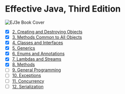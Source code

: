 # Effective Java, Third Edition
![EJ3e Book Cover](https://www.pearsonhighered.com/assets/bigcovers/0/1/3/4/0134685997.jpg)

- [x] [2. Creating and Destroying Objects](./chapter02)
- [x] [3. Methods Common to All Objects](./chapter03)
- [x] [4. Classes and Interfaces](./chapter04)
- [x] [5. Generics](./chapter05)
- [x] [6. Enums and Annotations](./chapter06)
- [x] [7. Lambdas and Streams](./chapter07)
- [x] [8. Methods](./chapter08)
- [ ] [9. General Programming](./chapter09)
- [ ] [10. Exceptions](./chapter10)
- [ ] [11. Concurrency](./chapter11)
- [ ] [12. Serialization](./chapter12)
